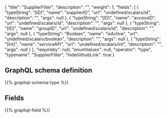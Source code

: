 {
  "title": "SupplierFilter",
  "description": "",
  "weight": 1,
  "fields": [
    {
      "typeString": "[ID]",
      "name": "supplierID",
      "url": "undefined/scalars/id",
      "description": "",
      "args": null
    },
    {
      "typeString": "[ID]",
      "name": "accessID",
      "url": "undefined/scalars/id",
      "description": "",
      "args": null
    },
    {
      "typeString": "[ID]",
      "name": "groupID",
      "url": "undefined/scalars/id",
      "description": "",
      "args": null
    },
    {
      "typeString": "Boolean",
      "name": "isActive",
      "url": "undefined/scalars/boolean",
      "description": "",
      "args": null
    },
    {
      "typeString": "[Int]",
      "name": "serviceAPI",
      "url": "undefined/scalars/int",
      "description": "",
      "args": null
    }
  ],
  "requireby": null,
  "enumValues": null,
  "operator": "type",
  "typename": "SupplierFilter",
  "hideGithubLink": true
}
## GraphQL schema definition

{{% graphql-schema-type %}}

## Fields

{{% graphql-field %}}
